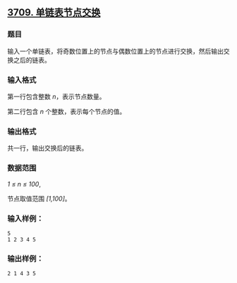 ## [3709. 单链表节点交换](https://www.acwing.com/problem/content/3712/)

### 题目

输入一个单链表，将奇数位置上的节点与偶数位置上的节点进行交换，然后输出交换之后的链表。

### 输入格式

第一行包含整数 *n*，表示节点数量。

第二行包含 *n* 个整数，表示每个节点的值。

### 输出格式

共一行，输出交换后的链表。

### 数据范围

*1 ≤ n ≤ 100*,

节点取值范围 *[1,100]*。

### 输入样例：

```
5
1 2 3 4 5
```

### 输出样例：

```
2 1 4 3 5
```
